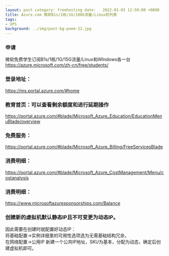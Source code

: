 ```yaml
---
layout: post category: freehosting date:   2022-01-03 12:50:00 +0800
title: Azure.com 微软B1s/1核/1G/100G流量/Linux机列表
tags:
- VPS
background: ../img/post-bg-poem-22.jpg
---
```


### 申请
微软免费学生订阅B1s/1核/1G/15G流量/Linux和WIndows各一台<br>
https://azure.microsoft.com/zh-cn/free/students/

### 登录地址：
https://ms.portal.azure.com/#home

### 教育首页：可以查看剩余额度和进行延期操作
https://portal.azure.com/#blade/Microsoft_Azure_Education/EducationMenuBlade/overview

### 免费服务：
https://portal.azure.com/#blade/Microsoft_Azure_Billing/FreeServicesBlade

### 消费明细：
https://portal.azure.com/#blade/Microsoft_Azure_CostManagement/Menu/costanalysis

### 消费明细：
https://www.microsoftazuresponsorships.com/Balance

### 创建新的虚拟机默认静态IP且不可变更为动态IP。

因此需要在创建时就配置好动态IP：<br>
将基础配置→实例详细里的可用性选项选为无需基础结构冗余，<br>
在网络配置→公用IP 新建一个公共IP地址，SKU为基本，分配为动态，确定后创建虚拟机即可。<br>